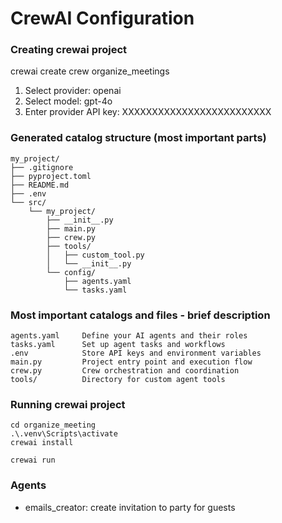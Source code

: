# CrewAI Configuration

### Creating crewai project
crewai create crew organize_meetings

1. Select provider:            openai
2. Select model:               gpt-4o
3. Enter provider API key:     XXXXXXXXXXXXXXXXXXXXXXXXX


### Generated catalog structure (most important parts)
```
my_project/
├── .gitignore
├── pyproject.toml
├── README.md
├── .env
└── src/
    └── my_project/
        ├── __init__.py
        ├── main.py
        ├── crew.py
        ├── tools/
        │   ├── custom_tool.py
        │   └── __init__.py
        └── config/
            ├── agents.yaml
            └── tasks.yaml

```

### Most important catalogs and files - brief description

```
agents.yaml	    Define your AI agents and their roles
tasks.yaml	    Set up agent tasks and workflows
.env	        Store API keys and environment variables
main.py	        Project entry point and execution flow
crew.py	        Crew orchestration and coordination
tools/	        Directory for custom agent tools
```
### Running crewai project

```
cd organize_meeting
.\.venv\Scripts\activate
crewai install

crewai run
```

### Agents

- emails_creator: create invitation to party for guests